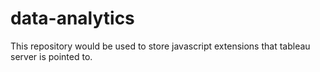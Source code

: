 # data-analytics
This repository would be used to store javascript extensions that tableau server is pointed to. 
